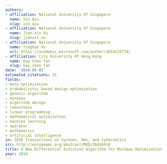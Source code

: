 ```yaml
---
authors:
- affiliation: National University Of Singapore
  name: Xin Qiu
  slug: xin_qiu
- affiliation: National University Of Singapore
  name: Jian-Xin Xu
  slug: jianxin_xu
- affiliation: National University Of Singapore
  name: Yinghao Xu
  url: https://academic.microsoft.com/author/2654135774/
- affiliation: City University Of Hong Kong
  name: Kay Chen Tan
  slug: kay_chen_tan
date: '2018-05-01'
estimated_citations: 21
fields:
- meta optimization
- probabilistic based design optimization
- genetic algorithm
- minimax
- algorithm design
- robustness
- linear programming
- mathematical optimization
- machine learning
- operator
- mathematics
- artificial intelligence
in: IEEE Transactions on Systems, Man, and Cybernetics
src: http://europepmc.org/abstract/MED/28436916
title: A New Differential Evolution Algorithm for Minimax Optimization in Robust Design
year: 2018
---
```

